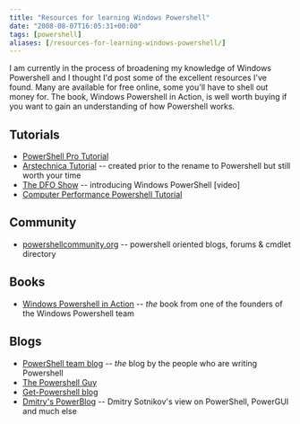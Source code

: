 ```yaml
---
title: "Resources for learning Windows Powershell"
date: "2008-08-07T16:05:31+00:00"
tags: [powershell]
aliases: [/resources-for-learning-windows-powershell/]
---
```


I am currently in the process of broadening my knowledge of Windows Powershell and I thought I'd post some of the excellent resources I've found. Many are available for free online, some you'll have to shell out money for. The book, Windows Powershell in Action, is well worth buying if you want to gain an understanding of how Powershell works.

## Tutorials

- [PowerShell Pro Tutorial](http://www.powershellpro.com/powershell-tutorial-introduction/)
- [Arstechnica Tutorial](http://arstechnica.com/guides/other/msh.ars/2) -- created prior to the rename to Powershell but still worth your time
- [The DFO Show](http://channel9.msdn.com/shows/The+DFO+Show/The-DFO-Show-Introducing-Windows-PowerShell/) -- introducing Windows PowerShell [video]
- [Computer Performance Powershell Tutorial](http://www.computerperformance.co.uk/powershell/index.htm)

## Community

- [powershellcommunity.org](http://powershellcommunity.org/) -- powershell oriented blogs, forums &amp; cmdlet directory

## Books

- [Windows Powershell in Action](http://www.manning.com/payette/) -- *the* book from one of the founders of the Windows Powershell team

## Blogs

- [PowerShell team blog](http://blogs.msdn.com/powershell/) -- *the* blog by the people who are writing Powershell
- [The Powershell Guy](http://thepowershellguy.com/blogs/posh/)
- [Get-Powershell blog](http://marcoshaw.blogspot.com/)
- [Dmitry's PowerBlog](http://dmitrysotnikov.wordpress.com/) -- Dmitry Sotnikov's view on PowerShell, PowerGUI and much else

